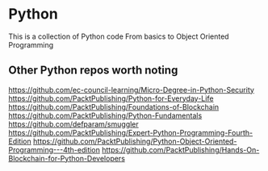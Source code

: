 # Python
This is a collection of Python code
From basics to Object Oriented Programming

## Other Python repos worth noting
https://github.com/ec-council-learning/Micro-Degree-in-Python-Security
https://github.com/PacktPublishing/Python-for-Everyday-Life
https://github.com/PacktPublishing/Foundations-of-Blockchain
https://github.com/PacktPublishing/Python-Fundamentals
https://github.com/defparam/smuggler
https://github.com/PacktPublishing/Expert-Python-Programming-Fourth-Edition
https://github.com/PacktPublishing/Python-Object-Oriented-Programming---4th-edition
https://github.com/PacktPublishing/Hands-On-Blockchain-for-Python-Developers
